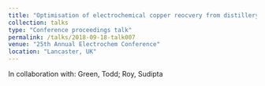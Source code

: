 ```yaml
---
title: "Optimisation of electrochemical copper reocvery from distillery spent lees"
collection: talks
type: "Conference proceedings talk"
permalink: /talks/2018-09-18-talk007
venue: "25th Annual Electrochem Conference"
location: "Lancaster, UK"
---
```

In collaboration with:  Green, Todd; Roy, Sudipta


